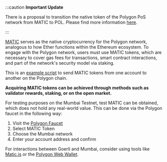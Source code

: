 :::caution **Important Update**

There is a proposal to transition the native token of the Polygon PoS network from MATIC to POL. Please find more information [<ins>here</ins>](https://polygon.technology/blog/polygon-2-0-implementation-officially-begins-the-first-set-of-pips-polygon-improvement-proposals-released).

:::

[<ins>MATIC</ins>](https://etherscan.io/token/0x7D1AfA7B718fb893dB30A3aBc0Cfc608AaCfeBB0) serves as the native cryptocurrency for the Polygon network, analogous to how Ether functions within the Ethereum ecosystem. 
To engage with the Polygon network, users must use MATIC tokens, which are necessary to cover gas fees for transactions, smart contract interactions, and part of the network's security model via staking.

This is an [<ins>example script</ins>](https://gist.github.com/rahuldamodar94/ea3bc4c551e6fc2d318767dcd7e5bffe) to send MATIC tokens from one account to another on the Polygon chain.

**Acquiring MATIC tokens can be achieved through methods such as validator rewards, staking, or on the open market.**

For testing purposes on the Mumbai Testnet, test MATIC can be obtained, which does not hold any real-world value. This can be done via the Polygon faucet in the following way:

1. Visit the [<ins>Polygon Faucet</ins>](https://faucet.polygon.technology/)
2. Select MATIC Token
3. Choose the Mumbai network
4. Enter your account address and confirm

For interactions between Goerli and Mumbai, consider using tools like [<ins>Matic.js</ins>](https://maticnetwork.github.io/matic.js/) or the [<ins>Polygon Web Wallet</ins>](https://wallet-dev.polygon.technology/).
